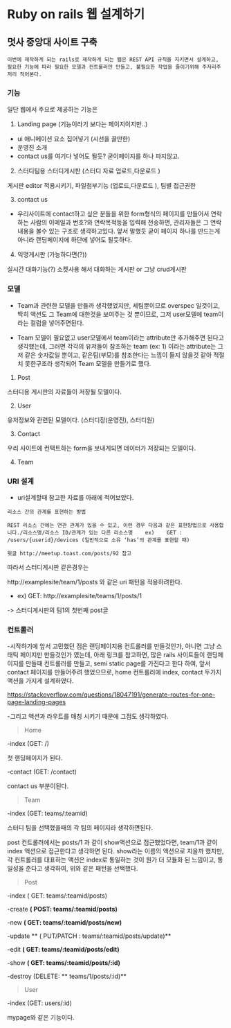 # Ruby on rails 웹 설계하기

## 멋사 중앙대 사이트 구축

```
이번에 제작하게 되는 rails로 제작하게 되는 웹은 REST API 규칙을 지키면서 설계하고, 필요한 기능에 따라 필요한 모델과 컨트롤러만 만들고, 불필요한 작업을 줄이기위해 주저리주저리 적어본다.
```


### 기능

일단 웹에서 주요로 제공하는 기능은



1. Landing page  (기능이라기 보다는 페이지이지만..)

  - ui 애니메이션 요소 집어넣기 (시선을 끌만한)
  - 운영진 소개
  - contact us를 여기다 넣어도 될듯? 굳이페이지를 하나 파지않고.



2. 스터디팀용 스터디게시판 (스터디 자료 업로드,다운로드 )

  게시판 editor 적용시키기,  파일첨부기능 (업로드,다운로드 ), 팀별 접근권한


3. contact us

  - 우리사이트에 contact하고 싶은 분들을 위한 form형식의 페이지를 만들어서 연락하는 사람의 이메일과 번호?와 연락목적등을 입력해 전송하면, 관리자들은 그 연락내용을 볼수 있는 구조로 생각하고있다. 앞서 말했듯 굳이 페이지 하나를 만드는게 아니라 랜딩페이지에 하단에 넣어도 될듯하다.


4. 익명게시판 (가능하다면(?))

  실시간 대화기능(?) 소켓사용 해서 대화하는 게시판 or 그냥 crud게시판

### 모델


  - Team과 관련한 모델을 만들까 생각했었지만, 세팀뿐이므로 overspec 일것이고, 딱히 액션도 그 Team에 대한것을 보여주는 것 뿐이므로, 그저 user모델에 team이라는 컬럼을 넣어주면된다.



  - Team 모델이 필요없고 user모델에서 team이라는 attribute만 추가해주면 된다고 생각했는데, 그러면 각각의 유저들이 참조하는 team (ex: 1) 이라는 attribute는 그저 같은 숫자값일 뿐이고, 같은팀(부모)를 참조한다는 느낌이 들지 않을것 같아 적절치 못한구조라 생각되어 Team 모델을 만들기로 했다.



  1. Post

  스터디용 게시판의 자료들이 저장될 모델이다.


  2. User

  유저정보와 관련된 모델이다. (스터디장(운영진), 스터디원)


  3. Contact

  우리 사이트에 컨택트하는 form을 보내게되면 데이터가 저장되는 모델이다.

  4. Team

### URI 설계

- uri설계할때 참고한 자료를 아래에 적어보았다.
```
리소스 간의 관계를 표현하는 방법

REST 리소스 간에는 연관 관계가 있을 수 있고, 이런 경우 다음과 같은 표현방법으로 사용합니다./리소스명/리소스 ID/관계가 있는 다른 리소스명    ex)    GET : /users/{userid}/devices (일반적으로 소유 ‘has’의 관계를 표현할 때)

윗글 http://meetup.toast.com/posts/92 참고
```


따라서 스터디게시판 같은경우는

http://examplesite/team/1/posts 와 같은 uri 패턴을 적용하려한다.

- ex) GET:  http://examplesite/teams/1/posts/1

-> 스터디게시판의 팀1의 첫번째 post글


### 컨트롤러


-시작하기에 앞서 고민했던 점은 랜딩페이지용 컨트롤러를 만들것인가, 아니면 그냥 스태틱 페이지만 만들것인가 였는데, 아래 링크를 참고하면, 많은 rails 사이트들이 랜딩페이지를 만들때 컨트롤러를 만들고, semi static page를 가진다고 한다 하여, 앞서 contact 페이지를 만들어주려 했었으므로, home 컨트롤러에 index, contact 두가지 액션을 가지게 설계하였다.



https://stackoverflow.com/questions/18047191/generate-routes-for-one-page-landing-pages



-그리고 액션과 라우트를 매칭 시키기 때문에 그점도 생각하였다.


> Home

-index (GET: /)

첫 랜딩페이지가 된다.

-contact (GET: /contact)

contact us 부분이된다.

> Team

-index (GET: teams/:teamid)

스터디 팀을 선택했을때의 각 팀의 페이지라 생각하면된다.

post 컨트롤러에서는 posts/1  과 같이 show액션으로 접근했었다면, team/1과 같이 index 액션으로 접근한다고 생각하면 된다. show라는 이름의 액션으로 지을까 했지만, 각 컨트롤러를 대표하는 액션은 index로 통일하는 것이 뭔가 더 모듈화 된 느낌이고, 통일성을 준다고 생각하여, 위와 같은 패턴을 선택했다.

> Post

-index ( GET: teams/:teamid/posts)

-create **( POST: teams/:teamid/posts)**

-new **( GET: teams/:teamid/posts/new)**

-update ** ( PUT/PATCH : teams/:teamid/posts/update)**

-edit **( GET: teams/:teamid/posts/edit)**

-show **( GET: teams/:teamid/posts/:id)**

-destroy (DELETE: ** teams/1/posts/:id)**

> User

-index (GET: users/:id)

mypage와 같은 기능이다.
